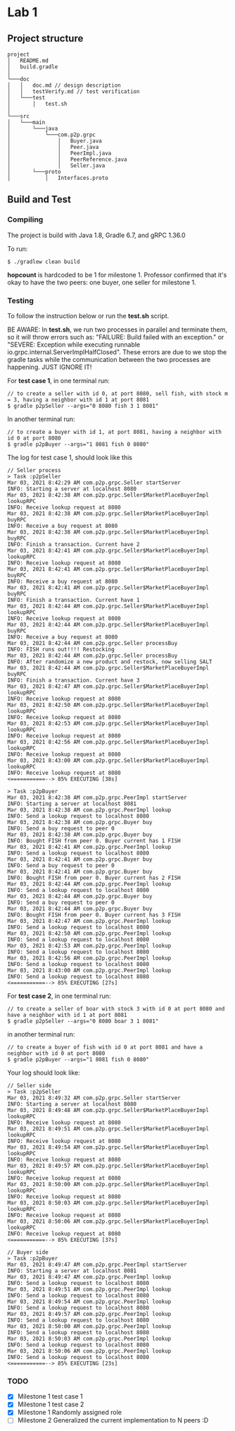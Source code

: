 # Lab 1

## Project structure


```
project
│   README.md
│   build.gradle    
│
└───doc
│   │   doc.md // design description
│   │   testVerify.md // test verification
│   └───test
│       │   test.sh
│   
└───src
│   └───main
│       └───java
│           └───com.p2p.grpc
│               │   Buyer.java
│               │   Peer.java
│               │   PeerImpl.java
│               │   PeerReference.java
│               │   Seller.java
│       └───proto
│           │   Interfaces.proto
```

## Build and Test

### Compiling

The project is build with Java 1.8, Gradle 6.7, and gRPC 1.36.0

To run:
``` 
$ ./gradlew clean build
```

**hopcount** is hardcoded to be 1 for milestone 1. Professor confirmed that it's okay to have the two peers: one buyer, one seller for milestone 1.

### Testing

To follow the instruction below or run the **test.sh** script. 

BE AWARE: In **test.sh**, we run two processes in parallel and terminate them, so it will throw errors such as: "FAILURE: Build failed with an exception." or "SEVERE: Exception while executing runnable io.grpc.internal.ServerImplHalfClosed". These errors are due to we stop the gradle tasks while the communication between the two processes are happening. JUST IGNORE IT! 

For **test case 1**, in one terminal run:
```
// to create a seller with id 0, at port 8080, sell fish, with stock m = 3, having a neighbor with id 1 at port 8081
$ gradle p2pSeller --args="0 8080 fish 3 1 8081"
```

In another terminal run: 
```
// to create a buyer with id 1, at port 8081, having a neighbor with id 0 at port 8080
$ gradle p2pBuyer --args="1 8081 fish 0 8080"
```

The log for test case 1, should look like this
```
// Seller process
> Task :p2pSeller
Mar 03, 2021 8:42:29 AM com.p2p.grpc.Seller startServer
INFO: Starting a server at localhost 8080
Mar 03, 2021 8:42:38 AM com.p2p.grpc.Seller$MarketPlaceBuyerImpl lookupRPC
INFO: Receive lookup request at 8080
Mar 03, 2021 8:42:38 AM com.p2p.grpc.Seller$MarketPlaceBuyerImpl buyRPC
INFO: Receive a buy request at 8080
Mar 03, 2021 8:42:38 AM com.p2p.grpc.Seller$MarketPlaceBuyerImpl buyRPC
INFO: Finish a transaction. Current have 2
Mar 03, 2021 8:42:41 AM com.p2p.grpc.Seller$MarketPlaceBuyerImpl lookupRPC
INFO: Receive lookup request at 8080
Mar 03, 2021 8:42:41 AM com.p2p.grpc.Seller$MarketPlaceBuyerImpl buyRPC
INFO: Receive a buy request at 8080
Mar 03, 2021 8:42:41 AM com.p2p.grpc.Seller$MarketPlaceBuyerImpl buyRPC
INFO: Finish a transaction. Current have 1
Mar 03, 2021 8:42:44 AM com.p2p.grpc.Seller$MarketPlaceBuyerImpl lookupRPC
INFO: Receive lookup request at 8080
Mar 03, 2021 8:42:44 AM com.p2p.grpc.Seller$MarketPlaceBuyerImpl buyRPC
INFO: Receive a buy request at 8080
Mar 03, 2021 8:42:44 AM com.p2p.grpc.Seller processBuy
INFO: FISH runs out!!!! Restocking
Mar 03, 2021 8:42:44 AM com.p2p.grpc.Seller processBuy
INFO: After randomize a new product and restock, now selling SALT
Mar 03, 2021 8:42:44 AM com.p2p.grpc.Seller$MarketPlaceBuyerImpl buyRPC
INFO: Finish a transaction. Current have 3
Mar 03, 2021 8:42:47 AM com.p2p.grpc.Seller$MarketPlaceBuyerImpl lookupRPC
INFO: Receive lookup request at 8080
Mar 03, 2021 8:42:50 AM com.p2p.grpc.Seller$MarketPlaceBuyerImpl lookupRPC
INFO: Receive lookup request at 8080
Mar 03, 2021 8:42:53 AM com.p2p.grpc.Seller$MarketPlaceBuyerImpl lookupRPC
INFO: Receive lookup request at 8080
Mar 03, 2021 8:42:56 AM com.p2p.grpc.Seller$MarketPlaceBuyerImpl lookupRPC
INFO: Receive lookup request at 8080
Mar 03, 2021 8:43:00 AM com.p2p.grpc.Seller$MarketPlaceBuyerImpl lookupRPC
INFO: Receive lookup request at 8080
<===========--> 85% EXECUTING [38s]
```

```
> Task :p2pBuyer
Mar 03, 2021 8:42:38 AM com.p2p.grpc.PeerImpl startServer
INFO: Starting a server at localhost 8081
Mar 03, 2021 8:42:38 AM com.p2p.grpc.PeerImpl lookup
INFO: Send a lookup request to localhost 8080
Mar 03, 2021 8:42:38 AM com.p2p.grpc.Buyer buy
INFO: Send a buy request to peer 0
Mar 03, 2021 8:42:38 AM com.p2p.grpc.Buyer buy
INFO: Bought FISH from peer 0. Buyer current has 1 FISH
Mar 03, 2021 8:42:41 AM com.p2p.grpc.PeerImpl lookup
INFO: Send a lookup request to localhost 8080
Mar 03, 2021 8:42:41 AM com.p2p.grpc.Buyer buy
INFO: Send a buy request to peer 0
Mar 03, 2021 8:42:41 AM com.p2p.grpc.Buyer buy
INFO: Bought FISH from peer 0. Buyer current has 2 FISH
Mar 03, 2021 8:42:44 AM com.p2p.grpc.PeerImpl lookup
INFO: Send a lookup request to localhost 8080
Mar 03, 2021 8:42:44 AM com.p2p.grpc.Buyer buy
INFO: Send a buy request to peer 0
Mar 03, 2021 8:42:44 AM com.p2p.grpc.Buyer buy
INFO: Bought FISH from peer 0. Buyer current has 3 FISH
Mar 03, 2021 8:42:47 AM com.p2p.grpc.PeerImpl lookup
INFO: Send a lookup request to localhost 8080
Mar 03, 2021 8:42:50 AM com.p2p.grpc.PeerImpl lookup
INFO: Send a lookup request to localhost 8080
Mar 03, 2021 8:42:53 AM com.p2p.grpc.PeerImpl lookup
INFO: Send a lookup request to localhost 8080
Mar 03, 2021 8:42:56 AM com.p2p.grpc.PeerImpl lookup
INFO: Send a lookup request to localhost 8080
Mar 03, 2021 8:43:00 AM com.p2p.grpc.PeerImpl lookup
INFO: Send a lookup request to localhost 8080
<===========--> 85% EXECUTING [27s]
```

For **test case 2**, in one terminal run:

```
// to create a seller of boar with stock 3 with id 0 at port 8080 and have a neighbor with id 1 at port 8081
$ gradle p2pSeller --args="0 8080 boar 3 1 8081"
```

in another terminal run:

``` 
// to create a buyer of fish with id 0 at port 8081 and have a neighbor with id 0 at port 8080
$ gradle p2pBuyer --args="1 8081 fish 0 8080" 
```

Your log should look like:

```
// Seller side
> Task :p2pSeller
Mar 03, 2021 8:49:32 AM com.p2p.grpc.Seller startServer
INFO: Starting a server at localhost 8080
Mar 03, 2021 8:49:48 AM com.p2p.grpc.Seller$MarketPlaceBuyerImpl lookupRPC
INFO: Receive lookup request at 8080
Mar 03, 2021 8:49:51 AM com.p2p.grpc.Seller$MarketPlaceBuyerImpl lookupRPC
INFO: Receive lookup request at 8080
Mar 03, 2021 8:49:54 AM com.p2p.grpc.Seller$MarketPlaceBuyerImpl lookupRPC
INFO: Receive lookup request at 8080
Mar 03, 2021 8:49:57 AM com.p2p.grpc.Seller$MarketPlaceBuyerImpl lookupRPC
INFO: Receive lookup request at 8080
Mar 03, 2021 8:50:00 AM com.p2p.grpc.Seller$MarketPlaceBuyerImpl lookupRPC
INFO: Receive lookup request at 8080
Mar 03, 2021 8:50:03 AM com.p2p.grpc.Seller$MarketPlaceBuyerImpl lookupRPC
INFO: Receive lookup request at 8080
Mar 03, 2021 8:50:06 AM com.p2p.grpc.Seller$MarketPlaceBuyerImpl lookupRPC
INFO: Receive lookup request at 8080
<===========--> 85% EXECUTING [37s]
```

```
// Buyer side
> Task :p2pBuyer
Mar 03, 2021 8:49:47 AM com.p2p.grpc.PeerImpl startServer
INFO: Starting a server at localhost 8081
Mar 03, 2021 8:49:47 AM com.p2p.grpc.PeerImpl lookup
INFO: Send a lookup request to localhost 8080
Mar 03, 2021 8:49:51 AM com.p2p.grpc.PeerImpl lookup
INFO: Send a lookup request to localhost 8080
Mar 03, 2021 8:49:54 AM com.p2p.grpc.PeerImpl lookup
INFO: Send a lookup request to localhost 8080
Mar 03, 2021 8:49:57 AM com.p2p.grpc.PeerImpl lookup
INFO: Send a lookup request to localhost 8080
Mar 03, 2021 8:50:00 AM com.p2p.grpc.PeerImpl lookup
INFO: Send a lookup request to localhost 8080
Mar 03, 2021 8:50:03 AM com.p2p.grpc.PeerImpl lookup
INFO: Send a lookup request to localhost 8080
Mar 03, 2021 8:50:06 AM com.p2p.grpc.PeerImpl lookup
INFO: Send a lookup request to localhost 8080
<===========--> 85% EXECUTING [23s]
```

### TODO 
- [X] Milestone 1 test case 1
- [X] Milestone 1 test case 2
- [X] Milestone 1 Randomly assigned role
- [ ] Milestone 2 Generalized the current implementation to N peers :D 